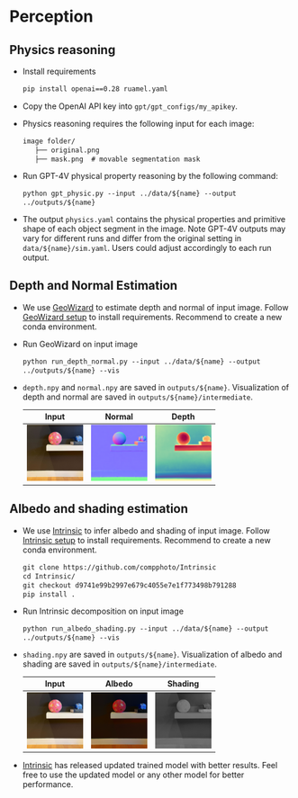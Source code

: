 # Perception


## Physics reasoning

- Install requirements
    ```bash
    pip install openai==0.28 ruamel.yaml
    ```
- Copy the OpenAI API key into `gpt/gpt_configs/my_apikey`.

- Physics reasoning requires the following input for each image:
     ```Shell
    image folder/ 
        ├── original.png
        ├── mask.png  # movable segmentation mask
    ```
- Run GPT-4V physical property reasoning by the following command:
    ```Shell
    python gpt_physic.py --input ../data/${name} --output ../outputs/${name}
    ```

- The output `physics.yaml` contains the physical properties and primitive shape of each object segment in the image. Note GPT-4V outputs may vary for different runs and differ from the original setting in `data/${name}/sim.yaml`. Users could adjust accordingly to each run output.


## Depth and Normal Estimation
- We use [GeoWizard](https://github.com/fuxiao0719/GeoWizard) to estimate depth and normal of input image. Follow [GeoWizard setup](https://github.com/fuxiao0719/GeoWizard/blob/main/README.md#%EF%B8%8F-setup) to install requirements. Recommend to create a new conda environment.

- Run GeoWizard on input image
    ```Shell
    python run_depth_normal.py --input ../data/${name} --output ../outputs/${name} --vis
    ```
- `depth.npy` and `normal.npy` are saved in `outputs/${name}`. Visualization of depth and normal are saved in `outputs/${name}/intermediate`.

    | **Input** | **Normal** | **Depth** 
    |:---------:|:----------------:|:----------:|
    | <img src="../data/pig_ball/original.png" alt="input" width="100"/> | <img src="../data/pig_ball/intermediate/normal_vis.png" alt="normal" width="100"/> | <img src="../data/pig_ball/intermediate/depth_vis.png" alt="normal" width="100"/> |


## Albedo and shading estimation
- We use [Intrinsic](https://github.com/compphoto/Intrinsic/tree/d9741e99b2997e679c4055e7e1f773498b791288) to infer albedo and shading of input image. Follow [Intrinsic setup](https://github.com/compphoto/Intrinsic/tree/d9741e99b2997e679c4055e7e1f773498b791288?tab=readme-ov-file#setup) to install requirements. Recommend to create a new conda environment.
    ```
    git clone https://github.com/compphoto/Intrinsic
    cd Intrinsic/
    git checkout d9741e99b2997e679c4055e7e1f773498b791288
    pip install .
    ```

- Run Intrinsic decomposition on input image
    ```Shell
    python run_albedo_shading.py --input ../data/${name} --output ../outputs/${name} --vis
    ```

- `shading.npy` are saved in `outputs/${name}`. Visualization of albedo and shading are saved in `outputs/${name}/intermediate`.

    | **Input** | **Albedo** | **Shading** 
    |:---------:|:----------------:|:----------:|
    | <img src="../data/pig_ball/original.png" alt="input" width="100"/> | <img src="../data/pig_ball/intermediate/albedo_vis.png" alt="albedo" width="100"/> | <img src="../data/pig_ball/intermediate/shading_vis.png" alt="shading" width="100"/> |

- [Intrinsic](https://github.com/compphoto/Intrinsic) has released updated trained model with better results. Feel free to use the updated model or any other model for better performance.
